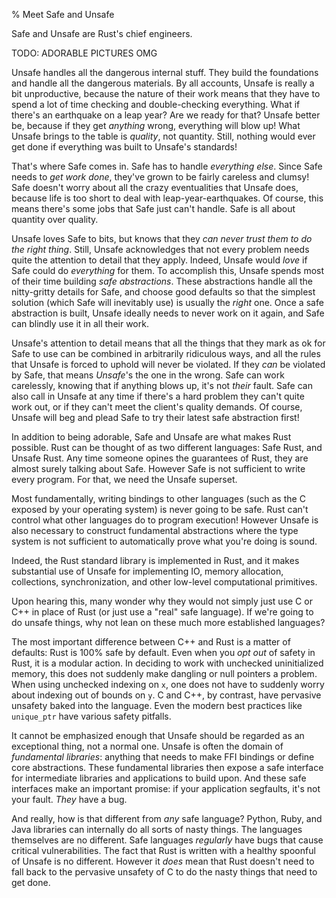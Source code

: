% Meet Safe and Unsafe

Safe and Unsafe are Rust's chief engineers.

TODO: ADORABLE PICTURES OMG

Unsafe handles all the dangerous internal stuff. They build the foundations
and handle all the dangerous materials. By all accounts, Unsafe is really a bit
unproductive, because the nature of their work means that they have to spend a
lot of time checking and double-checking everything. What if there's an earthquake
on a leap year? Are we ready for that? Unsafe better be, because if they get
*anything* wrong, everything will blow up! What Unsafe brings to the table is
*quality*, not quantity. Still, nothing would ever get done if everything was
built to Unsafe's standards!

That's where Safe comes in. Safe has to handle *everything else*. Since Safe needs
to *get work done*, they've grown to be fairly careless and clumsy! Safe doesn't worry
about all the crazy eventualities that Unsafe does, because life is too short to deal
with leap-year-earthquakes. Of course, this means there's some jobs that Safe just
can't handle. Safe is all about quantity over quality.

Unsafe loves Safe to bits, but knows that they *can never trust them to do the
right thing*. Still, Unsafe acknowledges that not every problem needs quite the
attention to detail that they apply. Indeed, Unsafe would *love* if Safe could do
*everything* for them. To accomplish this, Unsafe spends most of their time
building *safe abstractions*. These abstractions handle all the nitty-gritty
details for Safe, and choose good defaults so that the simplest solution (which
Safe will inevitably use) is usually the *right* one. Once a safe abstraction is
built, Unsafe ideally needs to never work on it again, and Safe can blindly use
it in all their work.

Unsafe's attention to detail means that all the things that they mark as ok for
Safe to use can be combined in arbitrarily ridiculous ways, and all the rules
that Unsafe is forced to uphold will never be violated. If they *can* be violated
by Safe, that means *Unsafe*'s the one in the wrong. Safe can work carelessly,
knowing that if anything blows up, it's not *their* fault. Safe can also call in
Unsafe at any time if there's a hard problem they can't quite work out, or if they
can't meet the client's quality demands. Of course, Unsafe will beg and plead Safe
to try their latest safe abstraction first!

In addition to being adorable, Safe and Unsafe are what makes Rust possible.
Rust can be thought of as two different languages: Safe Rust, and Unsafe Rust.
Any time someone opines the guarantees of Rust, they are almost surely talking about
Safe. However Safe is not sufficient to write every program. For that,
we need the Unsafe superset.

Most fundamentally, writing bindings to other languages
(such as the C exposed by your operating system) is never going to be safe. Rust
can't control what other languages do to program execution! However Unsafe is
also necessary to construct fundamental abstractions where the type system is not
sufficient to automatically prove what you're doing is sound.

Indeed, the Rust standard library is implemented in Rust, and it makes substantial
use of Unsafe for implementing IO, memory allocation, collections,
synchronization, and other low-level computational primitives.

Upon hearing this, many wonder why they would not simply just use C or C++ in place of
Rust (or just use a "real" safe language). If we're going to do unsafe things, why not
lean on these much more established languages?

The most important difference between C++ and Rust is a matter of defaults:
Rust is 100% safe by default. Even when you *opt out* of safety in Rust, it is a modular
action. In deciding to work with unchecked uninitialized memory, this does not
suddenly make dangling or null pointers a problem. When using unchecked indexing on `x`,
one does not have to suddenly worry about indexing out of bounds on `y`.
C and C++, by contrast, have pervasive unsafety baked into the language. Even the
modern best practices like `unique_ptr` have various safety pitfalls.

It cannot be emphasized enough that Unsafe should be regarded as an exceptional
thing, not a normal one. Unsafe is often the domain of *fundamental libraries*: anything that needs
to make FFI bindings or define core abstractions. These fundamental libraries then expose
a safe interface for intermediate libraries and applications to build upon. And these
safe interfaces make an important promise: if your application segfaults, it's not your
fault. *They* have a bug.

And really, how is that different from *any* safe language? Python, Ruby, and Java libraries
can internally do all sorts of nasty things. The languages themselves are no
different. Safe languages *regularly* have bugs that cause critical vulnerabilities.
The fact that Rust is written with a healthy spoonful of Unsafe is no different.
However it *does* mean that Rust doesn't need to fall back to the pervasive unsafety of
C to do the nasty things that need to get done.


